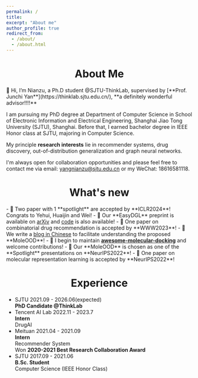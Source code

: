 ```yaml
---
permalink: /
title: 
excerpt: "About me"
author_profile: true
redirect_from: 
  - /about/
  - /about.html
---
```



<h1 align="center"><b>About Me</b></h1>
👋 Hi, I’m Nianzu, a Ph.D student @SJTU-ThinkLab, supervised by [**Prof. Junchi Yan**](https://thinklab.sjtu.edu.cn/), **a definitely wonderful advisor!!!!**

<!-- About me -->
<!-- ====== -->
I am pursuing my PhD degree at Department of Computer Science in School of Electronic Information and Electrical Engineering, Shanghai Jiao Tong University (SJTU), Shanghai. Before that, I earned bachelor degree in IEEE Honor class at SJTU, majoring in Computer Science. 

My principle **research interests** lie in recommender systems, drug discovery, out-of-distribution generalization and graph neural networks.

I'm always open for collaboration opportunities and please feel free to contact me via email: [yangnianzu@sjtu.edu.cn](mailto:yangnianzu@sjtu.edu.cn) or my WeChat: 18616581118.

<h1 align="center"><b>What's new</b></h1>
<!-- What's New -->
<!-- ====== -->
<!-- <div style="width:1500px;overflow-x:auto;height:600px;overflow-y:auto;background:#ffffff;">
🌟 I begin to maintain <a href="https://github.com/yangnianzu0515/awesome-molecular-docking"><b>awesome-molecular-docking</b></a> on github and welcome contributions!<br>
🌟 Our <b>MoleOOD</b> is chosen as one of the <b>Spotlight</b> presentations on NeurIPS 2022!<br>
🌟 One paper on molecular representation learning is accepted by NeurIPS 2022!<br>
</div> -->
- 🌟 Two paper with 1 **spotlight** are accepted by **ICLR2024**! Congrats to Yehui, Huaijin and Wei!
- 🌟 Our **EasyDGL** preprint is available on <a href='https://arxiv.org/abs/2303.12341'>arXiv</a> and <a href='https://github.com/cchao0116/EasyDGL'>code</a> is also available!
- 🌟 One paper on combinatorial drug recommendation is accepted by **WWW2023**!
- 🌟 We write a <a href="https://zhuanlan.zhihu.com/p/594089868">blog in Chinese</a> to facilitate understanding the proposed **MoleOOD**!
- 🌟 I begin to maintain <a href="https://github.com/yangnianzu0515/awesome-molecular-docking"><b>awesome-molecular-docking</b></a> and welcome contributions!
- 🌟 Our **MoleOOD** is chosen as one of the **Spotlight** presentations on **NeurIPS2022**!
- 🌟 One paper on molecular representation learning is accepted by **NeurIPS2022**!

<h1 align="center"><b>Experience</b></h1>
<!-- ====== -->
<ul class="timeline">
    <li>
      <div class="direction-l">
        <div class="flag-wrapper">
          <span class="flag">SJTU</span>
          <span class="time-wrapper"><span class="time">2021.09 - 2026.06(expected)</span></span>
        </div>
        <div class="desc"><b>PhD Candidate @ThinkLab</b></div>
      </div>
    </li>
    <li>
      <div class="direction-r">
        <div class="flag-wrapper">
          <span class="flag">Tencent AI Lab</span>
          <span class="time-wrapper"><span class="time">2022.11 - 2023.7</span></span>
        </div>
          <div class="desc"><b>Intern</b> <br/>DrugAI</div>
      </div>
    </li>
    <li>
      <div class="direction-r">
        <div class="flag-wrapper">
          <span class="flag">Meituan</span>
          <span class="time-wrapper"><span class="time">2021.04 - 2021.09</span></span>
        </div>
          <div class="desc"><b>Intern</b> <br/>Recommender System<br/>Won <b>2020-2021 Best Research Collaboration Award</b></div>
      </div>
    </li>
    <li>
      <div class="direction-l">
        <div class="flag-wrapper">
          <span class="flag">SJTU</span>
          <span class="time-wrapper"><span class="time">2017.09 - 2021.06</span></span>
        </div>
        <div class="desc"><b>B.Sc. Student</b> <br/> Computer Science (IEEE Honor Class)</div>
      </div>
    </li>
</ul>